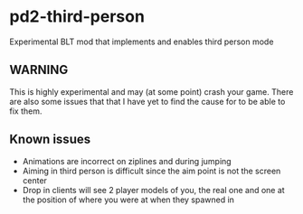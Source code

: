 # pd2-third-person
Experimental BLT mod that implements and enables third person mode

## WARNING
This is highly experimental and may (at some point) crash your game. There are also some issues that that I have yet to find the cause for to be able to fix them.

## Known issues
- Animations are incorrect on ziplines and during jumping
- Aiming in third person is difficult since the aim point is not the screen center
- Drop in clients will see 2 player models of you, the real one and one at the position of where you were at when they spawned in
